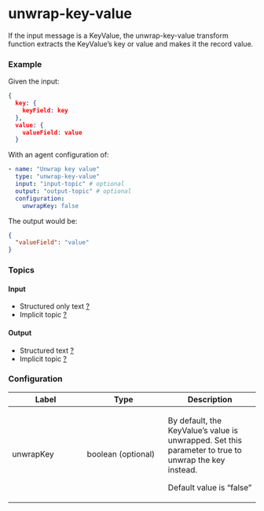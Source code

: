 # unwrap-key-value

If the input message is a KeyValue, the unwrap-key-value transform function extracts the KeyValue’s key or value and makes it the record value.

### Example

Given the input:

```json
{
  key: {
    keyField: key
  },
  value: {
    valueField: value
  }

```

With an agent configuration of:

```yaml
- name: "Unwrap key value"
  type: "unwrap-key-value"
  input: "input-topic" # optional
  output: "output-topic" # optional
  configuration:
    unwrapKey: false
```

The output would be:

```json
{
  "valueField": "value"
}
```

### Topics

#### Input

* Structured only text [?](../agent-messaging.md)
* Implicit topic [?](../agent-messaging.md#implicit-input-and-output-topics)

#### Output

* Structured text [?](../agent-messaging.md)
* Implicit topic [?](../agent-messaging.md#implicit-input-and-output-topics)

### Configuration

<table><thead><tr><th width="136.33333333333331">Label</th><th width="149">Type</th><th>Description</th></tr></thead><tbody><tr><td>unwrapKey</td><td>boolean (optional)</td><td><p>By default, the KeyValue’s value is unwrapped. Set this parameter to true to unwrap the key instead.<br></p><p>Default value is “false”</p></td></tr></tbody></table>
